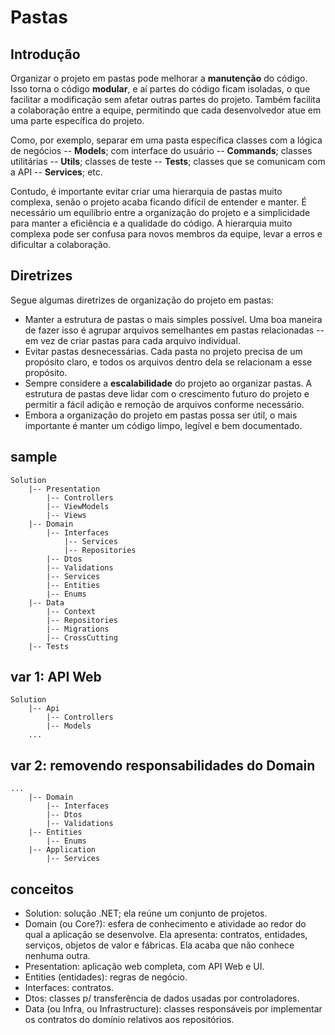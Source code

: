 # Pastas

## Introdução

Organizar o projeto em pastas pode melhorar a **manutenção** do código. Isso torna o código **modular**, e aí partes do código ficam isoladas, o que facilitar a modificação sem afetar outras partes do projeto. Também facilita a colaboração entre a equipe, permitindo que cada desenvolvedor atue em uma parte específica do projeto.

Como, por exemplo, separar em uma pasta específica classes com a lógica de negócios -- **Models**; com interface do usuário -- **Commands**; classes utilitárias -- **Utils**; classes de teste -- **Tests**; classes que se comunicam com a API -- **Services**; etc.

Contudo, é importante evitar criar uma hierarquia de pastas muito complexa, senão o projeto acaba ficando difícil de entender e manter. É necessário um equilíbrio entre a organização do projeto e a simplicidade para manter a eficiência e a qualidade do código. A hierarquia muito complexa pode ser confusa para novos membros da equipe, levar a erros e dificultar a colaboração.

## Diretrizes
Segue algumas diretrizes de organização do projeto em pastas:
- Manter a estrutura de pastas o mais simples possível. Uma boa maneira de fazer isso é agrupar arquivos semelhantes em pastas relacionadas -- em vez de criar pastas para cada arquivo individual.
- Evitar pastas desnecessárias. Cada pasta no projeto precisa de um propósito claro, e todos os arquivos dentro dela se relacionam a esse propósito.
- Sempre considere a **escalabilidade** do projeto ao organizar pastas. A estrutura de pastas deve lidar com o crescimento futuro do projeto e permitir a fácil adição e remoção de arquivos conforme necessário.
- Embora a organização do projeto em pastas possa ser útil, o mais importante é manter um código limpo, legível e bem documentado.

## sample
```shell
Solution
    |-- Presentation
        |-- Controllers
        |-- ViewModels
        |-- Views
    |-- Domain
        |-- Interfaces
            |-- Services
            |-- Repositories
        |-- Dtos
        |-- Validations
        |-- Services
        |-- Entities
        |-- Enums
    |-- Data
        |-- Context
        |-- Repositories
        |-- Migrations
        |-- CrossCutting
    |-- Tests
```

## var 1: API Web
```shell
Solution
    |-- Api
        |-- Controllers
        |-- Models
    ...
```

## var 2: removendo responsabilidades do Domain
```shell
...
    |-- Domain
        |-- Interfaces
        |-- Dtos
        |-- Validations
    |-- Entities
        |-- Enums
    |-- Application
        |-- Services
```

## conceitos
- Solution: solução .NET; ela reúne um conjunto de projetos.
- Domain (ou Core?): esfera de conhecimento e atividade ao redor do qual a aplicação se desenvolve. Ela apresenta: contratos, entidades, serviços, objetos de valor e fábricas. Ela acaba que não conhece nenhuma outra.
- Presentation: aplicação web completa, com API Web e UI.
- Entities (entidades): regras de negócio.
- Interfaces: contratos.
- Dtos: classes p/ transferência de dados usadas por controladores.
- Data (ou Infra, ou Infrastructure): classes responsáveis por implementar os contratos do domínio relativos aos repositórios.
